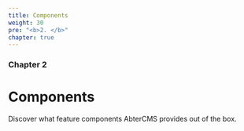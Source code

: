 ```yaml
---
title: Components
weight: 30
pre: "<b>2. </b>"
chapter: true
---
```


### Chapter 2

# Components

Discover what feature components AbterCMS provides out of the box.
